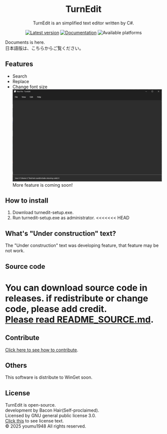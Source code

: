 <h1 align="center">TurnEdit</h1>
<p align="center">TurnEdit is an simplified text editor written by C#.</p>
<p align="center">
<a href="https://github.com/suzuki3932/TurnEdit/releases"><img src="https://img.shields.io/badge/any_text-1.1-blue?style=flat&label=Latest" alt="Latest version"></a>
<a href="https://github.com/suzuki3932/TurnEdit/wiki"><img src="https://img.shields.io/badge/any_text-here-blue?style=flat&label=Documentation" alt="Documentation"></a>
<img src="https://img.shields.io/badge/any_text-Windows-blue?style=flat&label=Available%20on" alt="Available platforms">
</p>
  
Documents is here.  
日本語版は、こちらからご覧ください。  
## Features
- Search
- Replace
- Change font size
![TurnEdit screen shot](screenshots/turnedit-window.png)
More feature is coming soon!
## How to install
1. Download turnedit-setup.exe.
2. Run turnedit-setup.exe as administrator.
<<<<<<< HEAD
## What's "Under construction" text?  
The "Under construction" text was developing feature, that feature may be not work.  
## Source code  
You can download source code in releases.
if redistribute or change code, please add credit.  
[Please read README_SOURCE.md](src/README_SOURCE.md).  
===========  
## Contribute
[Click here to see how to contribute](https://github.com/suzuki3932/TurnEdit/blob/main/CONTRIBUTING.md).
## Others
This software is distribute to WinGet soon.
## License
TurnEdit is open-source.  
development by Bacon Hair(Self-proclaimed).  
Licensed by GNU general public license 3.0.  
[Click this](https://github.com/suzuki3932/TurnEdit?tab=GPL-3.0-1-ov-file) to see license text.  
&copy; 2025 youmu1948 All rights reserved.
